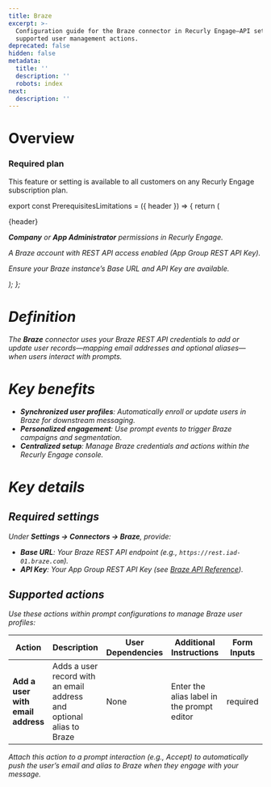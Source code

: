 ```yaml
---
title: Braze
excerpt: >-
  Configuration guide for the Braze connector in Recurly Engage—API setup and
  supported user management actions.
deprecated: false
hidden: false
metadata:
  title: ''
  description: ''
  robots: index
next:
  description: ''
---
```

# Overview

### Required plan

This feature or setting is available to all customers on any Recurly Engage subscription plan.

export const PrerequisitesLimitations = ({ header }) => {
  return (
    <div className="flex justify-start">
      <div className="rounded-md p-6 m-4 max-w-lg shadow-md border border-gray-300 dark:bg-gray-800 dark:border-gray-600">
        <p className="text-lg font-bold">{header}</p>
        <p>
          <i className="fa-solid fa-check mr-2" />
          <strong>Company</strong> or <strong>App Administrator</strong> permissions in Recurly Engage.
        </p>
        <p>
          <i className="fa-solid fa-check mr-2" />
          A Braze account with REST API access enabled (App Group REST API Key).
        </p>
        <p>
          <i className="fa-solid fa-exclamation-triangle mr-4" />
          Ensure your Braze instance’s Base URL and API Key are available.
        </p>
      </div>
    </div>
  );
};

<PrerequisitesLimitations header="Prerequisites & limitations" />

# Definition

The **Braze** connector uses your Braze REST API credentials to add or update user records—mapping email addresses and optional aliases—when users interact with prompts.

# Key benefits

* **Synchronized user profiles**: Automatically enroll or update users in Braze for downstream messaging.
* **Personalized engagement**: Use prompt events to trigger Braze campaigns and segmentation.
* **Centralized setup**: Manage Braze credentials and actions within the Recurly Engage console.

# Key details

## Required settings

Under **Settings → Connectors → Braze**, provide:

* **Base URL**: Your Braze REST API endpoint (e.g., `https://rest.iad-01.braze.com`).
* **API Key**: Your App Group REST API Key (see [Braze API Reference](https://www.braze.com/docs/api/basics/#app-group-rest-api-keys)).

## Supported actions

Use these actions within prompt configurations to manage Braze user profiles:

| Action                            | Description                                                          | User Dependencies | Additional Instructions                    | Form Inputs |
| --------------------------------- | -------------------------------------------------------------------- | ----------------- | ------------------------------------------ | ----------- |
| **Add a user with email address** | Adds a user record with an email address and optional alias to Braze | None              | Enter the alias label in the prompt editor | required    |

Attach this action to a prompt interaction (e.g., Accept) to automatically push the user’s email and alias to Braze when they engage with your message.